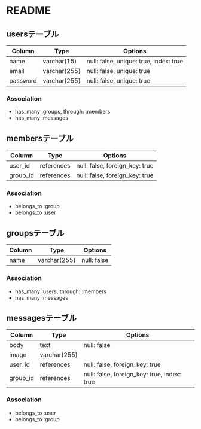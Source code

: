 # README

## usersテーブル
|Column  |Type        |Options|
|--------|------------|-------|
|name    |varchar(15) |null: false, unique: true, index: true|
|email   |varchar(255)|null: false, unique: true             |
|password|varchar(255)|null: false, unique: true             |

### Association
- has_many :groups, through: :members
- has_many :messages

## membersテーブル
|Column  |Type      |Options|
|--------|----------|-------|
|user_id |references|null: false, foreign_key: true|
|group_id|references|null: false, foreign_key: true|

### Association
- belongs_to :group
- belongs_to :user

## groupsテーブル
|Column  |Type        |Options|
|--------|------------|-------|
|name    |varchar(255)|null: false|

### Association
- has_many :users, through: :members
- has_many :messages

## messagesテーブル
|Column  |Type        |Options|
|--------|------------|-------|
|body    |text        |null: false                                |
|image   |varchar(255)|                                           |
|user_id |references  |null: false, foreign_key: true             |
|group_id|references  |null: false, foreign_key: true, index: true|

### Association
- belongs_to :user
- belongs_to :group
